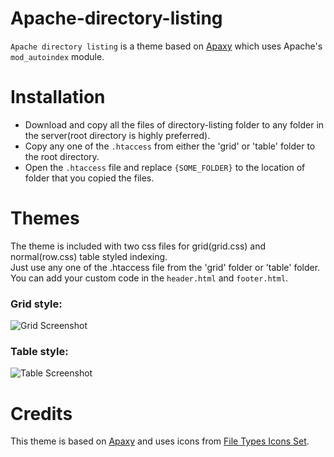 # Apache-directory-listing
`Apache directory listing` is a theme based on [Apaxy](https://github.com/AdamWhitcroft/Apaxy) which uses Apache's `mod_autoindex` module.  

# Installation
* Download and copy all the files of directory-listing folder to any folder in the server(root directory is highly preferred).
* Copy any one of the `.htaccess` from either the 'grid' or 'table' folder to the root directory.
* Open the `.htaccess` file and replace `{SOME_FOLDER}` to the location of folder that you copied the files.  

# Themes
The theme is included with two css files for grid(grid.css) and normal(row.css) table styled indexing.  
Just use any one of the .htaccess file from the 'grid' folder or 'table' folder.  
You can add your custom code in the `header.html` and `footer.html`.

### Grid style:  
![Grid Screenshot](https://raw.githubusercontent.com/Ramlmn/Apache-directory-listing/master/screenshots/grid.png)  

### Table style:  
![Table Screenshot](https://raw.githubusercontent.com/Ramlmn/Apache-directory-listing/master/screenshots/table.png)  

# Credits
This theme is based on [Apaxy](https://github.com/AdamWhitcroft/Apaxy) and uses icons from [File Types Icons Set](http://uifest.com/product/file-types-icons-set).
